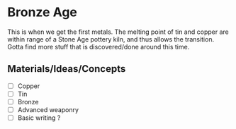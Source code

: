 # Bronze Age
This is when we get the first metals. The melting point of tin and copper are within range of a Stone Age pottery kiln, and thus allows the transition.  
Gotta find more stuff that is discovered/done around this time.

## Materials/Ideas/Concepts
- [ ] Copper
- [ ] Tin
- [ ] Bronze
- [ ] Advanced weaponry
- [ ] Basic writing ?
